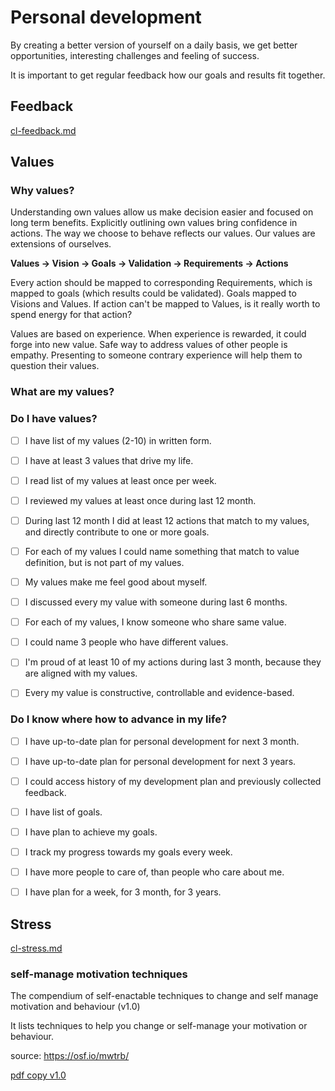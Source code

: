 
# Personal development

By creating a better version of yourself on a daily basis, we get better opportunities, interesting challenges and feeling of success.

It is important to get regular feedback how our goals and results fit together.

## Feedback

[cl-feedback.md](cl-feedback.md) 

## Values

### Why values?

Understanding own values allow us make decision easier and focused on long term benefits. Explicitly outlining own values bring confidence in actions.
The way we choose to behave reflects our values. Our values are extensions of ourselves.

**Values -> Vision -> Goals -> Validation -> Requirements -> Actions**

Every action should be mapped to corresponding Requirements, which is mapped to goals (which results could be validated).
Goals mapped to Visions and Values. If action can't be mapped to Values, is it really worth to spend energy for that action?

Values are based on experience. When experience is rewarded, it could forge into new value.
Safe way to address values of other people is empathy. Presenting to someone contrary experience will help them to question their values. 

### What are my values?


### Do I have values?

- [ ] I have list of my values (2-10) in written form.
- [ ] I have at least 3 values that drive my life.
- [ ] I read list of my values at least once per week.
- [ ] I reviewed my values at least once during last 12 month.
- [ ] During last 12 month I did at least 12 actions that match to my values, and directly contribute to one or more goals.
- [ ] For each of my values I could name something that match to value definition, but is not part of my values. 
- [ ] My values make me feel good about myself.
- [ ] I discussed every my value with someone during last 6 months.
- [ ] For each of my values, I know someone who share same value.
- [ ] I could name 3 people who have different values.
- [ ] I'm proud of at least 10 of my actions during last 3 month, because they are aligned with my values.
- [ ] Every my value is constructive, controllable and evidence-based.
 
 
### Do I know where how to advance in my life?
 
 - [ ] I have up-to-date plan for personal development for next 3 month.
 - [ ] I have up-to-date plan for personal development for next 3 years.
 - [ ] I could access history of my development plan and previously collected feedback.
 - [ ] I have list of goals. 
 - [ ] I have plan to achieve my goals.
 - [ ] I track my progress towards my goals every week.
 - [ ] I have more people to care of, than people who care about me.
 - [ ] I have plan for a week, for 3 month, for 3 years.



 
 
## Stress

[cl-stress.md](cl-stress.md) 
 
### self-manage motivation techniques

The compendium of self-enactable techniques to change and self manage motivation and behaviour (v1.0)

It lists techniques to help you change or self-manage your motivation or behaviour. 

source: https://osf.io/mwtrb/
 
[pdf copy v1.0](self-manage-motivation.pdf) 



 
 
 
 
 
  